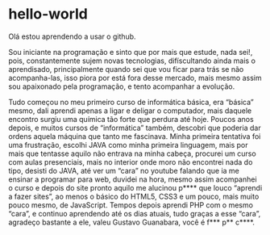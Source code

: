 # hello-world

Olá estou aprendendo a usar o github.
 
Sou iniciante na programação e sinto que por mais que estude, nada sei!, pois, constantemente sujem novas tecnologias, difíscultando ainda mais o aprendisado, principalmente quando sei que vou ficar para trás se não acompanha-las, isso piora por está fora desse mercado, mais mesmo assim sou apaixonado pela programação, e tento acompanhar a evolução.

Tudo começou no meu primeiro curso de informática básica, era “básica” mesmo, dali aprendi apenas a ligar e deligar o computador, mais daquele encontro surgiu uma química tão forte que perdura até hoje. Poucos anos depois, e muitos cursos de “informática” também, descobri que poderia dar ordens aquela máquina que tanto me fascinava. Minha primeira tentativa foi uma frustração, escolhi JAVA como minha primeira linguagem, mais por mais que tentasse aquilo não entrava na minha cabeça, procurei um curso com aulas presenciais, mais no interior onde moro não encontrei nada do tipo, desisti do JAVA, até ver um “cara” no youtube falando que ia me ensinar a programar para web, duvidei na hora, mesmo assim acompanhei o curso e depois do site pronto aquilo me alucinou p**** que louco “aprendi a fazer sites”, ao menos o básico do HTML5, CSS3 e um pouco, mais muito pouco mesmo, de JavaScript. Tempos depois aprendi PHP com o mesmo “cara”, e continuo aprendendo até os dias atuais, tudo graças a esse “cara”, agradeço bastante a ele, valeu Gustavo Guanabara, você é f*** p** c****.
